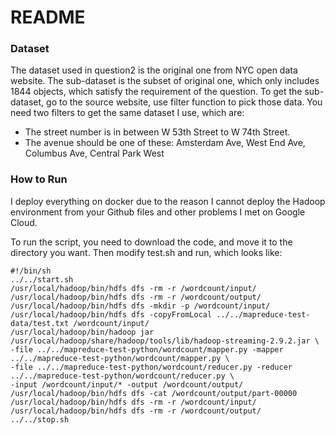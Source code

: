 # README
### Dataset
The dataset used in question2 is the original one from NYC open data website. The sub-dataset is the subset of original one, which only includes 1844 objects, which satisfy the requirement of the question.
To get the sub-dataset, go to the source website, use filter function to pick those data. You need two filters to get the same dataset I use, which are:
- The street number is in between W 53th Street to W 74th Street.
- The avenue should be one of these: Amsterdam Ave, West End Ave, Columbus Ave, Central Park West

### How to Run
I deploy everything on docker due to the reason I cannot deploy the Hadoop environment from your Github files and other problems I met on Google Cloud.

To run the script, you need to download the code, and move it to the directory you want. Then modify test.sh and run, which looks like:
```
#!/bin/sh
../../start.sh
/usr/local/hadoop/bin/hdfs dfs -rm -r /wordcount/input/
/usr/local/hadoop/bin/hdfs dfs -rm -r /wordcount/output/
/usr/local/hadoop/bin/hdfs dfs -mkdir -p /wordcount/input/
/usr/local/hadoop/bin/hdfs dfs -copyFromLocal ../../mapreduce-test-data/test.txt /wordcount/input/
/usr/local/hadoop/bin/hadoop jar /usr/local/hadoop/share/hadoop/tools/lib/hadoop-streaming-2.9.2.jar \
-file ../../mapreduce-test-python/wordcount/mapper.py -mapper ../../mapreduce-test-python/wordcount/mapper.py \
-file ../../mapreduce-test-python/wordcount/reducer.py -reducer ../../mapreduce-test-python/wordcount/reducer.py \
-input /wordcount/input/* -output /wordcount/output/
/usr/local/hadoop/bin/hdfs dfs -cat /wordcount/output/part-00000
/usr/local/hadoop/bin/hdfs dfs -rm -r /wordcount/input/
/usr/local/hadoop/bin/hdfs dfs -rm -r /wordcount/output/
../../stop.sh
```
